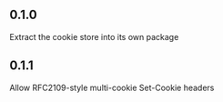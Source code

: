 ## 0.1.0
Extract the cookie store into its own package

## 0.1.1
Allow RFC2109-style multi-cookie Set-Cookie headers